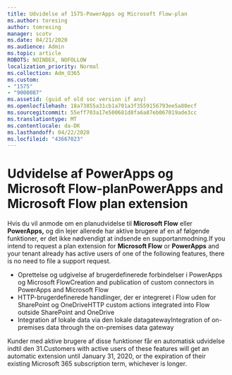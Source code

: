 ```yaml
---
title: Udvidelse af 1575-PowerApps og Microsoft Flow-plan
ms.author: toresing
author: tomresing
manager: scotv
ms.date: 04/21/2020
ms.audience: Admin
ms.topic: article
ROBOTS: NOINDEX, NOFOLLOW
localization_priority: Normal
ms.collection: Adm_O365
ms.custom:
- "1575"
- "9000087"
ms.assetid: (guid of old soc version if any)
ms.openlocfilehash: 18a73855a31cb1a701a3f3559156793ee5a80ecf
ms.sourcegitcommit: 55eff703a17e500681d8fa6a87eb067019ade3cc
ms.translationtype: MT
ms.contentlocale: da-DK
ms.lasthandoff: 04/22/2020
ms.locfileid: "43667023"
---
```

# <a name="powerapps-and-microsoft-flow-plan-extension"></a><span data-ttu-id="ce3ff-102">Udvidelse af PowerApps og Microsoft Flow-plan</span><span class="sxs-lookup"><span data-stu-id="ce3ff-102">PowerApps and Microsoft Flow plan extension</span></span>

<span data-ttu-id="ce3ff-103">Hvis du vil anmode om en planudvidelse til **Microsoft Flow** eller **PowerApps,** og din lejer allerede har aktive brugere af en af følgende funktioner, er det ikke nødvendigt at indsende en supportanmodning.</span><span class="sxs-lookup"><span data-stu-id="ce3ff-103">If you intend to request a plan extension for **Microsoft Flow** or **PowerApps** and your tenant already has active users of one of the following features, there is no need to file a support request.</span></span>

- <span data-ttu-id="ce3ff-104">Oprettelse og udgivelse af brugerdefinerede forbindelser i PowerApps og Microsoft Flow</span><span class="sxs-lookup"><span data-stu-id="ce3ff-104">Creation and publication of custom connectors in PowerApps and Microsoft Flow</span></span>
- <span data-ttu-id="ce3ff-105">HTTP-brugerdefinerede handlinger, der er integreret i Flow uden for SharePoint og OneDrive</span><span class="sxs-lookup"><span data-stu-id="ce3ff-105">HTTP custom actions integrated into Flow outside SharePoint and OneDrive</span></span>
- <span data-ttu-id="ce3ff-106">Integration af lokale data via den lokale datagateway</span><span class="sxs-lookup"><span data-stu-id="ce3ff-106">Integration of on-premises data through the on-premises  data gateway</span></span>

<span data-ttu-id="ce3ff-107">Kunder med aktive brugere af disse funktioner får en automatisk udvidelse indtil den 31.</span><span class="sxs-lookup"><span data-stu-id="ce3ff-107">Customers with active users of these features will get an automatic extension until January 31, 2020, or the expiration of their existing Microsoft 365 subscription term, whichever is longer.</span></span>
